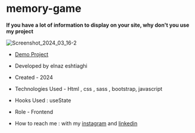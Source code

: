 # memory-game

**If you have a lot of information to display on your site, why don't you use my project**

![Screenshot_2024_03_16-2](https://github.com/elnaz-eshtiaghi/memory-game/assets/146030206/f6e0e8f6-a17c-4a77-9b87-fe4dbe30f035)

- [Demo Project]( https://elnaz-eshtiaghi.github.io/personal-web/)

- Developed by elnaz eshtiaghi

- Created - 2024

- Technologies Used - Html , css , sass , bootstrap, javascript

- Hooks Used : useState 

- Role - Frontend

- How to reach me : with my [instagram](https://www.instagram.com/elnaz_eshtiaghi) and [linkedin](https://www.linkedin.com/in/elnaz-eshtiaghi-936832290/)
